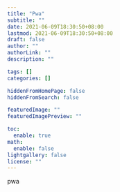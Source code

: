 ```yaml
---
title: "Pwa"
subtitle: ""
date: 2021-06-09T18:30:50+08:00
lastmod: 2021-06-09T18:30:50+08:00
draft: false
author: ""
authorLink: ""
description: ""

tags: []
categories: []

hiddenFromHomePage: false
hiddenFromSearch: false

featuredImage: ""
featuredImagePreview: ""

toc:
  enable: true
math:
  enable: false
lightgallery: false
license: ""
---
```


pwa

<!--more-->
